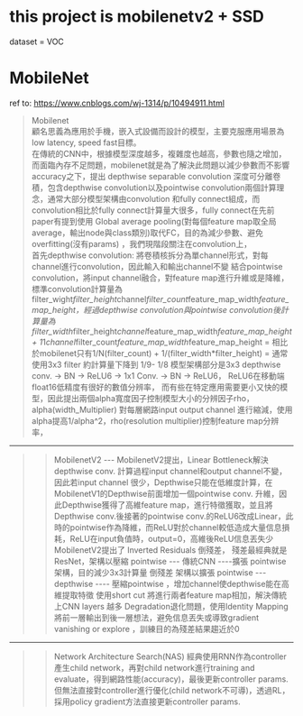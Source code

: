 # this project is mobilenetv2 + SSD 
dataset = VOC



# MobileNet
ref to: https://www.cnblogs.com/wj-1314/p/10494911.html
>Mobilenet 
<br />顧名思義為應用於手機，嵌入式設備而設計的模型，主要克服應用場景為low latency, speed fast目標。 <br />
在傳統的CNN中，根據模型深度越多，複雜度也越高，參數也隨之增加，而面臨內存不足問題，mobilenet就是為了解決此問題以減少參數而不影響accuracy之下，提出 depthwise separable convolution 深度可分離卷積，包含depthwise convolution以及pointwise convolution兩個計算理念，通常大部分模型架構由convolution 和fully connect組成，而convolution相比於fully connect計算量大很多，fully connect在先前paper有提到使用 Global average pooling(對每個feature map取全局average，輸出node與class類別)取代FC，目的為減少參數、避免overfitting(沒有params) ，我們現階段關注在convolution上，<br />
首先depthwise convolution: 將卷積核拆分為單channel形式，對每channel進行convolution，因此輸入和輸出channel不變
結合pointwise convolution，將input channel融合，對feature map進行升維或是降維，
標準convolution計算量為filter_wight*filter_height*channel*filter_count*feature_map_width*feature_map_height，經過depthwise convolution與pointwise convolution後計算量為filter_width*filter_height*channel*feature_map_width*feature_map_height + 1*1*channel*filter_count*feature_map_width*feature_map_height = 相比於mobilenet只有1/N(filter_count) + 1/(filter_width*filter_height) = 通常使用3x3 filter 約計算量下降到 1/9- 1/8
模型架構部分是3x3 depthwise conv. -> BN -> ReLU6 -> 1x1 Conv. -> BN -> ReLU6，
ReLU6在移動端 float16低精度有很好的數值分辨率，
而有些在特定應用需要更小又快的模型，因此提出兩個alpha寬度因子控制模型大小的分辨因子rho，alpha(width_Multiplier) 對每層網路input output channel 進行縮減，使用alpha提高1/alpha^2，rho(resolution multiplier)控制feature map分辨率，
-------------------------------------------------------------------------------------------------------
>>MobilenetV2 --- MobilenetV2提出，Linear Bottleneck解決depthwise conv. 計算過程input channel和output channel不變，因此若input channel 很少，Depthwise只能在低維度計算，在MobilenetV1的Depthwise前面增加一個pointwise conv. 升維，因此Depthwise獲得了高維feature map，進行特徵獲取，並且將Depthwise conv.後接著的pointwise conv.的ReLU6改成Linear，此時的pointwise作為降維，而ReLU對於channel較低造成大量信息損耗，ReLU在input負值時，output=0，高維後ReLU信息丟失少
MobilenetV2提出了 Inverted Residuals 倒殘差，
殘差最經典就是ResNet，架構以壓縮 pointwise --- 傳統CNN ----擴張 pointwise 架構，目的減少3x3計算量
倒殘差 架構以擴張 pointwise --- depthwise ---- 壓縮pointwise ，增加channel使depthwise能在高維提取特徵
使用short cut 將進行兩者feature map相加，解決傳統上CNN layers 越多 Degradation退化問題，使用Identity Mapping將前一層輸出到後一層想法，避免信息丟失或導致gradient vanishing or explore ，訓練目的為殘差結果趨近於0
-------------------------------------------------------------------------------------------------------
>>Network Architecture Search(NAS)
經典使用RNN作為controller產生child network，再對child network進行training and evaluate，得到網路性能(accuracy)，最後更新controller params. 但無法直接對controller進行優化(child network不可導)，透過RL，採用policy gradient方法直接更新controller params.
